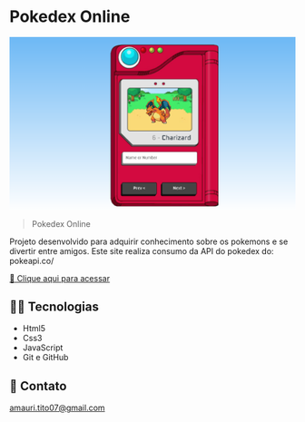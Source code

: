 # Pokedex Online

![preview](./.github/preview.png)
> Pokedex Online 

Projeto desenvolvido para adquirir conhecimento sobre os pokemons e se divertir entre amigos. Este site realiza consumo da API do pokedex do: pokeapi.co/

[ 🔗 Clique aqui para acessar ]()

## 👨‍💻 Tecnologias 

- Html5
- Css3
- JavaScript
- Git e GitHub

## 💛 Contato
amauri.tito07@gmail.com